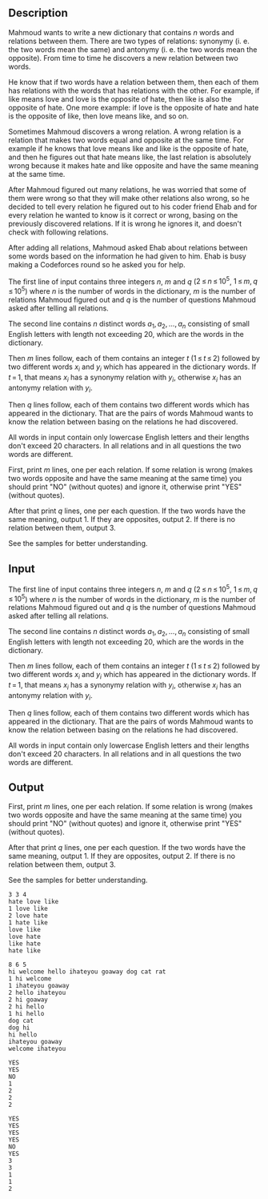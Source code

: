 ## Description

<div><p>Mahmoud wants to write a new dictionary that contains <span class="tex-span"><i>n</i></span> words and relations between them. There are two types of relations: synonymy (i.&nbsp;e. the two words mean the same) and antonymy (i.&nbsp;e. the two words mean the opposite). From time to time he discovers a new relation between two words.</p><p>He know that if two words have a relation between them, then each of them has relations with the words that has relations with the other. For example, if <span class="tex-font-style-tt">like</span> means <span class="tex-font-style-tt">love</span> and <span class="tex-font-style-tt">love</span> is the opposite of <span class="tex-font-style-tt">hate</span>, then <span class="tex-font-style-tt">like</span> is also the opposite of <span class="tex-font-style-tt">hate</span>. One more example: if <span class="tex-font-style-tt">love</span> is the opposite of <span class="tex-font-style-tt">hate</span> and <span class="tex-font-style-tt">hate</span> is the opposite of <span class="tex-font-style-tt">like</span>, then <span class="tex-font-style-tt">love</span> means <span class="tex-font-style-tt">like</span>, and so on.</p><p>Sometimes Mahmoud discovers a wrong relation. A wrong relation is a relation that makes two words equal and opposite at the same time. For example if he knows that <span class="tex-font-style-tt">love</span> means <span class="tex-font-style-tt">like</span> and <span class="tex-font-style-tt">like</span> is the opposite of <span class="tex-font-style-tt">hate</span>, and then he figures out that <span class="tex-font-style-tt">hate</span> means <span class="tex-font-style-tt">like</span>, the last relation is absolutely wrong because it makes <span class="tex-font-style-tt">hate</span> and <span class="tex-font-style-tt">like</span> opposite and have the same meaning at the same time.</p><p>After Mahmoud figured out many relations, he was worried that some of them were wrong so that they will make other relations also wrong, so he decided to tell every relation he figured out to his coder friend Ehab and for every relation he wanted to know is it correct or wrong, basing on the previously discovered relations. If it is wrong he ignores it, and doesn't check with following relations.</p><p>After adding all relations, Mahmoud asked Ehab about relations between some words based on the information he had given to him. Ehab is busy making a Codeforces round so he asked you for help.</p></div><div class="input-specification"><p>The first line of input contains three integers <span class="tex-span"><i>n</i></span>, <span class="tex-span"><i>m</i></span> and <span class="tex-span"><i>q</i></span> (<span class="tex-span">2 ≤ <i>n</i> ≤ 10<sup class="upper-index">5</sup></span>, <span class="tex-span">1 ≤ <i>m</i>, <i>q</i> ≤ 10<sup class="upper-index">5</sup></span>) where <span class="tex-span"><i>n</i></span> is the number of words in the dictionary, <span class="tex-span"><i>m</i></span> is the number of relations Mahmoud figured out and <span class="tex-span"><i>q</i></span> is the number of questions Mahmoud asked after telling all relations.</p><p>The second line contains <span class="tex-span"><i>n</i></span> distinct words <span class="tex-span"><i>a</i><sub class="lower-index">1</sub>, <i>a</i><sub class="lower-index">2</sub>, ..., <i>a</i><sub class="lower-index"><i>n</i></sub></span> consisting of small English letters with length not exceeding <span class="tex-span">20</span>, which are the words in the dictionary.</p><p>Then <span class="tex-span"><i>m</i></span> lines follow, each of them contains an integer <span class="tex-span"><i>t</i></span> (<span class="tex-span">1 ≤ <i>t</i> ≤ 2</span>) followed by two different words <span class="tex-span"><i>x</i><sub class="lower-index"><i>i</i></sub></span> and <span class="tex-span"><i>y</i><sub class="lower-index"><i>i</i></sub></span> which has appeared in the dictionary words. If <span class="tex-span"><i>t</i> = 1</span>, that means <span class="tex-span"><i>x</i><sub class="lower-index"><i>i</i></sub></span> has a synonymy relation with <span class="tex-span"><i>y</i><sub class="lower-index"><i>i</i></sub></span>, otherwise <span class="tex-span"><i>x</i><sub class="lower-index"><i>i</i></sub></span> has an antonymy relation with <span class="tex-span"><i>y</i><sub class="lower-index"><i>i</i></sub></span>.</p><p>Then <span class="tex-span"><i>q</i></span> lines follow, each of them contains two different words which has appeared in the dictionary. That are the pairs of words Mahmoud wants to know the relation between basing on the relations he had discovered.</p><p>All words in input contain only lowercase English letters and their lengths don't exceed <span class="tex-span">20</span> characters. In all relations and in all questions the two words are different.</p></div><div class="output-specification"><p>First, print <span class="tex-span"><i>m</i></span> lines, one per each relation. If some relation is wrong (makes two words opposite and have the same meaning at the same time) you should print "<span class="tex-font-style-tt">NO</span>" (without quotes) and ignore it, otherwise print "<span class="tex-font-style-tt">YES</span>" (without quotes).</p><p>After that print <span class="tex-span"><i>q</i></span> lines, one per each question. If the two words have the same meaning, output <span class="tex-span">1</span>. If they are opposites, output <span class="tex-span">2</span>. If there is no relation between them, output <span class="tex-span">3</span>.</p><p>See the samples for better understanding.</p></div>

## Input

<p>The first line of input contains three integers <span class="tex-span"><i>n</i></span>, <span class="tex-span"><i>m</i></span> and <span class="tex-span"><i>q</i></span> (<span class="tex-span">2 ≤ <i>n</i> ≤ 10<sup class="upper-index">5</sup></span>, <span class="tex-span">1 ≤ <i>m</i>, <i>q</i> ≤ 10<sup class="upper-index">5</sup></span>) where <span class="tex-span"><i>n</i></span> is the number of words in the dictionary, <span class="tex-span"><i>m</i></span> is the number of relations Mahmoud figured out and <span class="tex-span"><i>q</i></span> is the number of questions Mahmoud asked after telling all relations.</p><p>The second line contains <span class="tex-span"><i>n</i></span> distinct words <span class="tex-span"><i>a</i><sub class="lower-index">1</sub>, <i>a</i><sub class="lower-index">2</sub>, ..., <i>a</i><sub class="lower-index"><i>n</i></sub></span> consisting of small English letters with length not exceeding <span class="tex-span">20</span>, which are the words in the dictionary.</p><p>Then <span class="tex-span"><i>m</i></span> lines follow, each of them contains an integer <span class="tex-span"><i>t</i></span> (<span class="tex-span">1 ≤ <i>t</i> ≤ 2</span>) followed by two different words <span class="tex-span"><i>x</i><sub class="lower-index"><i>i</i></sub></span> and <span class="tex-span"><i>y</i><sub class="lower-index"><i>i</i></sub></span> which has appeared in the dictionary words. If <span class="tex-span"><i>t</i> = 1</span>, that means <span class="tex-span"><i>x</i><sub class="lower-index"><i>i</i></sub></span> has a synonymy relation with <span class="tex-span"><i>y</i><sub class="lower-index"><i>i</i></sub></span>, otherwise <span class="tex-span"><i>x</i><sub class="lower-index"><i>i</i></sub></span> has an antonymy relation with <span class="tex-span"><i>y</i><sub class="lower-index"><i>i</i></sub></span>.</p><p>Then <span class="tex-span"><i>q</i></span> lines follow, each of them contains two different words which has appeared in the dictionary. That are the pairs of words Mahmoud wants to know the relation between basing on the relations he had discovered.</p><p>All words in input contain only lowercase English letters and their lengths don't exceed <span class="tex-span">20</span> characters. In all relations and in all questions the two words are different.</p>

## Output

<p>First, print <span class="tex-span"><i>m</i></span> lines, one per each relation. If some relation is wrong (makes two words opposite and have the same meaning at the same time) you should print "<span class="tex-font-style-tt">NO</span>" (without quotes) and ignore it, otherwise print "<span class="tex-font-style-tt">YES</span>" (without quotes).</p><p>After that print <span class="tex-span"><i>q</i></span> lines, one per each question. If the two words have the same meaning, output <span class="tex-span">1</span>. If they are opposites, output <span class="tex-span">2</span>. If there is no relation between them, output <span class="tex-span">3</span>.</p><p>See the samples for better understanding.</p>





```input1
3 3 4
hate love like
1 love like
2 love hate
1 hate like
love like
love hate
like hate
hate like

```




```input2
8 6 5
hi welcome hello ihateyou goaway dog cat rat
1 hi welcome
1 ihateyou goaway
2 hello ihateyou
2 hi goaway
2 hi hello
1 hi hello
dog cat
dog hi
hi hello
ihateyou goaway
welcome ihateyou

```




```output1
YES
YES
NO
1
2
2
2

```




```output2
YES
YES
YES
YES
NO
YES
3
3
1
1
2

```


